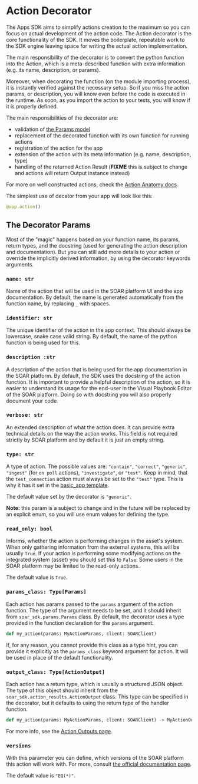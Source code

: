# Action Decorator

The Apps SDK aims to simplify actions creation to the maximum so you can focus on actual development of the action code.
The Action decorator is the core functionality of the SDK. It moves the boilerplate, repeatable work to the SDK engine
leaving space for writing the actual action implementation.

The main responsibility of the decorator is to convert the python function into the Action, which is a meta-described
function with extra information (e.g. its name, description, or params).

Moreover, when decorating the function (on the module importing process), it is instantly verified against the necessary
setup. So if you miss the action params, or description, you will know even before the code is executed in the runtime.
As soon, as you import the action to your tests, you will know if it is properly defined.

The main responsibilities of the decorator are:
- validation of [the Params model](./action_params.md)
- replacement of the decorated function with its own function for running actions
- registration of the action for the app
- extension of the action with its meta information (e.g. name, description, type)
- handling of the returned Action Result (**FIXME** this is subject to change and actions will return Output instance instead)

For more on well constructed actions, check the [Action Anatomy docs](./action_anatomy.md).

The simplest use of decator from your app will look like this:

```python
@app.action()
```

## The Decorator Params

Most of the "magic" happens based on your function name, its params, return types, and the docstring (used for generating
the action description and documentation). But you can still add more details to your action or override the implicitly
derived information, by using the decorator keywords arguments.

### `name: str`

Name of the action that will be used in the SOAR platform UI and the app documentation. By default, the name is generated
automatically from the function name, by replacing `_` with spaces.

### `identifier: str`

The unique identifier of the action in the app context. This should always be lowercase, snake case valid string. By
default, the name of the python function is being used for this.

### `description :str`

A description of the action that is being used for the app documentation in the SOAR platform. By default, the SDK uses
the docstring of the action function. It is important to provide a helpful description of the action, so it is easier
to understand its usage for the end-user in the Visual Playbook Editor of the SOAR platform. Doing so with docstring
you will also properly document your code.

### `verbose: str`

An extended description of what the action does. It can provide extra technical details on the way the action works.
This field is not required strictly by SOAR platform and by default it is just an empty string.

### `type: str`

A type of action. The possible values are: `"contain"`, `"correct"`, `"generic"`,
`"ingest"` (for `on poll` actions), `"investigate"`, or `"test"`.
Keep in mind, that the `test_connection` action must always be set to the `"test"` type. This is why it has it set in
the [basic_app template](/app_templates/basic_app/src/app.py).

The default value set by the decorator is `"generic"`.

**Note:** this param is a subject to change and in the future will be replaced by an explicit enum, so you will use enum
values for defining the type.

### `read_only: bool`

Informs, whether the action is performing changes in the asset's system. When only gathering information from the external
systems, this will be usually `True`. If your action is performing some modifying actions on the integrated system (asset)
you should set this to `False`. Some users in the SOAR platform may be limited to the read-only actions.

The default value is `True`.

### `params_class: Type[Params]`

Each action has params passed to the `params` argument of the action function. The type of the argument needs to be set,
and it should inherit from `soar_sdk.params.Params` class. By default, the decorator uses a type provided in the function
declaration for the `params` argument:

```python
def my_action(params: MyActionParams, client: SOARClient)
```

If, for any reason, you cannot provide this class as a type hint, you can provide it explicitly as the `params_class`
keyword argument for action. It will be used in place of the default functionality.

### `output_class: Type[ActionOutput]`

Each action has a return type, which is usually a structured JSON object. The type of this object should inherit from the `soar_sdk.action_results.ActionOutput` class. This type can be specified in the decorator, but it defaults to using the return type of the handler function.

```python
def my_action(params: MyActionParams, client: SOARClient) -> MyActionOutput
```

For more info, see the [Action Outputs page](./action_outputs.md).

### `versions`

With this parameter you can define, which versions of the SOAR platform this action will work with. For more, consult
[the official documentation page](https://docs.splunk.com/Documentation/SOAR/current/DevelopApps/Metadata#Action_Section:_Versions).

The default value is `"EQ(*)"`.
